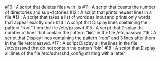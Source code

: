 #10 : A script that deletes files with .js
#11 : A script that counts the number of directories and sub-dictories
#12 : A script that prints newest lines in a file
#13 : A script that takes a list of words as input and prints only words that appear exactly once
#14 : A script that Display lines containing the pattern “root” from the file /etc/passwd
#15 : A script that Display the number of lines that contain the pattern “bin” in the file /etc/passwd
#16 : A script that Display lines containing the pattern “root” and 3 lines after them in the file /etc/passwd.
#17 : A script Display all the lines in the file /etc/passwd that do not contain the pattern “bin”
#18 : A script that Display all lines of the file /etc/ssh/sshd_config starting with a letter
